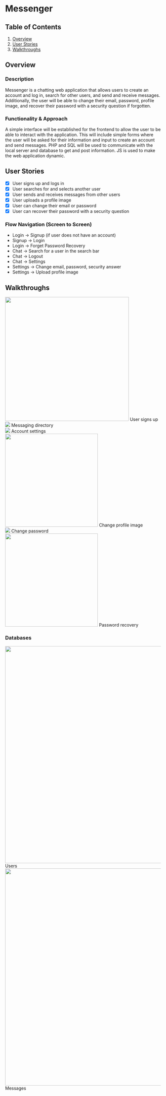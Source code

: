 # Messenger

## Table of Contents
1. [Overview](#Overview)
1. [User Stories](#User-Stories)
1. [Walkthroughs](#Walkthroughs)

## Overview
### Description
Messenger is a chatting web application that allows users to create an account and log in, search for other users, and send and receive messages. Additionally, the user will be able to change their email, password, profile image, and recover their password with a security question if forgotten. 

### Functionality & Approach
A simple interface will be established for the frontend to allow the user to be able to interact with the application. This will include simple forms where the user will be asked for their information and input to create an account and send messages. PHP and SQL will be used to communicate with the local server and database to get and post information. JS is used to make the web application dynamic. 

## User Stories 

- [x] User signs up and logs in
- [x] User searches for and selects another user
- [x] User sends and receives messages from other users
- [x] User uploads a profile image
- [x] User can change their email or password
- [x] User can recover their password with a security question

### Flow Navigation (Screen to Screen)

* Login -> Signup (if user does not have an account)
* Signup -> Login
* Login -> Forget Password Recovery
* Chat -> Search for a user in the search bar
* Chat -> Logout
* Chat -> Settings
* Settings -> Change email, password, security answer
* Settings -> Upload profile image 

## Walkthroughs

<img src="https://i.imgur.com/UFtSqYq.png" width="400">
User signs up<br/>


<img src="https://i.imgur.com/niWg6ac.png">
Messaging directory<br/>


<img src="https://i.imgur.com/Tyhp87r.png">
Account settings<br/>


<img src="https://i.imgur.com/y4Kelz5.png" width="300">
Change profile image<br/>


<img src="https://i.imgur.com/bxwYgFz.png">
Change password<br/>


<img src="https://i.imgur.com/g8PtLE4.png" width="300">
Password recovery<br/>


### Databases

<img src="https://i.imgur.com/LmiM8Wy.png" width="700">
Users<br/>


<img src="https://i.imgur.com/SdniUa0.png" width="700">
Messages
